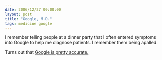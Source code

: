 ```yaml
---
date: 2006/12/27 00:00:00
layout: post
title: "Google, M.D."
tags: medicine google
---
```


I remember telling people at a dinner party that I often entered symptoms into Google to help me diagnose patients. I remember them being apalled.

Turns out that [Google is pretty accurate.](http://general-medicine.jwatch.org/cgi/content/full/2006/1226/1?q=etoc)
